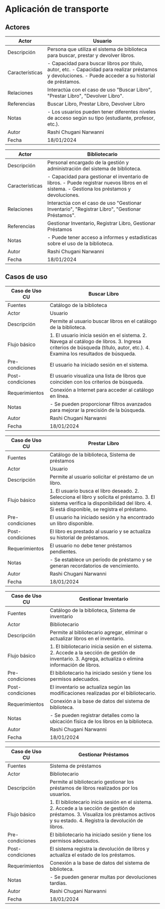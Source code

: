 # Aplicación de transporte

## Actores
|  Actor | Usuario |
|---|---|
| Descripción  | Persona que utiliza el sistema de biblioteca para buscar, prestar y devolver libros.  |
| Características  | - Capacidad para buscar libros por título, autor, etc. - Capacidad para realizar préstamos y devoluciones. - Puede acceder a su historial de préstamos. |
| Relaciones | Interactúa con el caso de uso "Buscar Libro", "Prestar Libro", "Devolver Libro". |
| Referencias | Buscar Libro, Prestar Libro, Devolver Libro |
| Notas | - Los usuarios pueden tener diferentes niveles de acceso según su tipo (estudiante, profesor, etc.). |
| Autor | Rashi Chugani Narwanni |
| Fecha | 18/01/2024 |

|  Actor | Bibliotecario |
|---|---|
| Descripción  | Personal encargado de la gestión y administración del sistema de biblioteca.  |
| Características  | - Capacidad para gestionar el inventario de libros. - Puede registrar nuevos libros en el sistema. - Gestiona los préstamos y devoluciones. |
| Relaciones | Interactúa con el caso de uso "Gestionar Inventario", "Registrar Libro", "Gestionar Préstamos". |
| Referencias | Gestionar Inventario, Registrar Libro, Gestionar Préstamos |
| Notas | - Puede tener acceso a informes y estadísticas sobre el uso de la biblioteca. |
| Autor | Rashi Chugani Narwanni |
| Fecha | 18/01/2024 |

## Casos de uso
|  Caso de Uso	CU | Buscar Libro  |
|---|---|
| Fuentes  | Catálogo de la biblioteca  |
| Actor  | Usuario  |
| Descripción | Permite al usuario buscar libros en el catálogo de la biblioteca.  |
| Flujo básico | 1. El usuario inicia sesión en el sistema. 2. Navega al catálogo de libros. 3. Ingresa criterios de búsqueda (título, autor, etc.). 4. Examina los resultados de búsqueda. |
| Pre-condiciones | El usuario ha iniciado sesión en el sistema. |
| Post-condiciones  | El usuario visualiza una lista de libros que coinciden con los criterios de búsqueda.  |
| Requerimientos | Conexión a Internet para acceder al catálogo en línea.  |
| Notas | - Se pueden proporcionar filtros avanzados para mejorar la precisión de la búsqueda. |
| Autor | Rashi Chugani Narwanni |
| Fecha | 18/01/2024 |

|  Caso de Uso	CU | Prestar Libro  |
|---|---|
| Fuentes  | Catálogo de la biblioteca, Sistema de préstamos  |
| Actor  | Usuario  |
| Descripción | Permite al usuario solicitar el préstamo de un libro.  |
| Flujo básico | 1. El usuario busca el libro deseado. 2. Selecciona el libro y solicita el préstamo. 3. El sistema verifica la disponibilidad del libro. 4. Si está disponible, se registra el préstamo. |
| Pre-condiciones | El usuario ha iniciado sesión y ha encontrado un libro disponible. |
| Post-condiciones  | El libro es prestado al usuario y se actualiza su historial de préstamos.  |
| Requerimientos | El usuario no debe tener préstamos pendientes.  |
| Notas | - Se establece un período de préstamo y se generan recordatorios de vencimiento. |
| Autor | Rashi Chugani Narwanni |
| Fecha | 18/01/2024 |

|  Caso de Uso	CU | Gestionar Inventario  |
|---|---|
| Fuentes  | Catálogo de la biblioteca, Sistema de inventario  |
| Actor  | Bibliotecario  |
| Descripción | Permite al bibliotecario agregar, eliminar o actualizar libros en el inventario.  |
| Flujo básico | 1. El bibliotecario inicia sesión en el sistema. 2. Accede a la sección de gestión de inventario. 3. Agrega, actualiza o elimina información de libros. |
| Pre-condiciones | El bibliotecario ha iniciado sesión y tiene los permisos adecuados. |
| Post-condiciones  | El inventario se actualiza según las modificaciones realizadas por el bibliotecario.  |
| Requerimientos | Conexión a la base de datos del sistema de biblioteca.  |
| Notas | - Se pueden registrar detalles como la ubicación física de los libros en la biblioteca. |
| Autor | Rashi Chugani Narwanni |
| Fecha | 18/01/2024 |

|  Caso de Uso	CU | Gestionar Préstamos  |
|---|---|
| Fuentes  | Sistema de préstamos  |
| Actor  | Bibliotecario  |
| Descripción | Permite al bibliotecario gestionar los préstamos de libros realizados por los usuarios.  |
| Flujo básico | 1. El bibliotecario inicia sesión en el sistema. 2. Accede a la sección de gestión de préstamos. 3. Visualiza los préstamos activos y su estado. 4. Registra la devolución de libros. |
| Pre-condiciones | El bibliotecario ha iniciado sesión y tiene los permisos adecuados. |
| Post-condiciones  | El sistema registra la devolución de libros y actualiza el estado de los préstamos.  |
| Requerimientos | Conexión a la base de datos del sistema de biblioteca.  |
| Notas | - Se pueden generar multas por devoluciones tardías. |
| Autor | Rashi Chugani Narwanni |
| Fecha | 18/01/2024 |